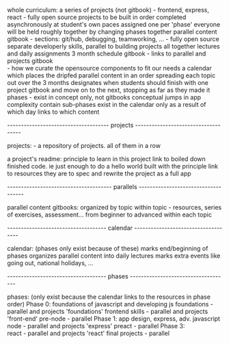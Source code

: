 whole curriculum:
	a series of projects (not gitbook) - frontend, express, react
		- fully open source
	 	projects to be built in order
	 	completed asynchronously at student's own paces
	 	assigned one per 'phase' 
	 	everyone will be held roughly together by changing phases together
	parallel content gitbook - sections: git/hub, debugging, teamworking, ...
		- fully open source
	 	separate developerly skills, parallel to building projects
	 	all together lectures and daily assignments
	3 month schedule gitbook - links to parallel and projects gitbook  
		- how we curate the opensource components to fit our needs 
		a calendar which places the dripfed parallel content in an order 
		spreading each topic out over the 3 months
		designates when students should finish with one project gitbook and move on to the next, stopping as far as they made it
	phases - exist in concept only, not gitbooks
		conceptual jumps in app complexity
		contain sub-phases
		exist in the calendar only as a result of which day links to which content

-------------------------------------  projects  ------------------------------------

projects: - a repository of projects.
	all of them in a row

a project's readme:
	principle to learn in this project
	link to boiled down finished code.  ie
		just enough to do a hello world built with the principle
	link to resources
	they are to spec and rewrite the project as a full app

--------------------------------------  parallels  ------------------------------------

parallel content gitbooks:
	organized by topic
	within topic - resources, series of exercises, assessment...
	from beginner to advanced within each topic

------------------------------------  calendar  ------------------------------------

calendar:  (phases only exist because of these)
	marks end/beginning of phases
	organizes parallel content into daily lectures
	marks extra events like going out, national holidays, ...

------------------------------------  phases  ------------------------------------

phases: (only exist because the calendar links to the resources in phase order)
	Phase 0:  foundations of javascript and developing
		js foundations 			- parallel and projects 'foundations'
		frontend skills 		- parallel and projects 'front-end'
		pre-node 				- parallel
	Phase 1:  app design, express, adv. javascript		
		node 					- parallel and projects 'express'
		preact 					- parallel
	Phase 3:	
		react 					- parallel and projects 'react'
		final projects 			- parallel
 




